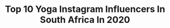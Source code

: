 ---
title: Top 10 Yoga Instagram Influencers In South Africa In 2020
description: >-
  Find top yoga Instagram influencers in South Africa in 2020. Most popular hashtags: #yoga #nature #grateful #capetown.
platform: Instagram
profiles:
  - username: "carishmabasday"
    fullname: >-
      Carishma Basday ~ Actress
    location: "South Africa"
    followers: 18438
    engagement: 405
    commentsToLikes: 0.080650
    id: ck5c05axash890i11gyh86zop
    verified: false
    hashtags: "#salockdown, #stayhomestaysafe, #staysafe, #honortheearth"
  - username: "yogicbynature"
    fullname: >-
      Vera
    location: "South Africa"
    followers: 39878
    engagement: 645
    commentsToLikes: 0.070033
    id: ck55mytq954im0i11bzzn4yvh
    verified: false
    hashtags: "#lover, #dreamchaser, #honoryourself, #shapes"
  - username: "joannabelle_nlv"
    fullname: >-
      💫Joannabelle貝兒💫™
    location: "South Africa"
    followers: 39545
    engagement: 103
    commentsToLikes: 0.020648
    id: ck8t79oaig1r00j7844ue77h6
    verified: false
    hashtags: "#handstandchallenge, #dudukrumah, #joannabellexyoga, #nothingcanstopmedoingwhatiwant"
  - username: "sandy_yilwen"
    fullname: >-
      Sandy Hsieh
    location: "South Africa"
    followers: 4664
    engagement: 1277
    commentsToLikes: 0.055245
    id: ck8t9tl9bpb8l0j78f6hedbn5
    verified: false
    hashtags: "#allwhiteeverything, #happyfriday, #simplelifehappylife, #livefully"
  - username: "meganjoy.m"
    fullname: >-
      Megan Joy McDermott
    location: "South Africa"
    followers: 129879
    engagement: 172
    commentsToLikes: 0.016362
    id: ck13chslh0ev00i19wqscaucp
    verified: false
    hashtags: "#newhair, #crossfit, #bodyweightworkout, #homewod"
  - username: "pashapilates"
    fullname: >-
      Pasha's Pilates 🇿🇦
    location: "South Africa"
    followers: 22079
    engagement: 254
    commentsToLikes: 0.064468
    id: ck6trxxay1pkr0j71e8dr7e73
    verified: false
    hashtags: "#legday, #shoulders, #pilatesmatwork, #postyoga"
  - username: "thehealingroot_"
    fullname: >-
      Maria Praeg • The Healing Root
    location: "South Africa"
    followers: 6151
    engagement: 461
    commentsToLikes: 0.115152
    id: ck0vxn00qzplf0i198tqlamkl
    verified: false
    hashtags: ""
  - username: "kajalbagwandeen"
    fullname: >-
      Kajal Bagwandeen
    location: "South Africa"
    followers: 33548
    engagement: 572
    commentsToLikes: 0.026832
    id: ck5zwx9uf6xtp0i148j6e9kj1
    verified: true
    hashtags: "#entrepreneurship, #redcarpet, #babyontheway, #2020"
  - username: "paulanovotna"
    fullname: >-
      PAULA NOVOTNA | Athlete
    location: "South Africa"
    followers: 88129
    engagement: 280
    commentsToLikes: 0.020101
    id: ck5bvrq34k9t60i11qdn308nk
    verified: true
    hashtags: "#photography, #healthy, #kitesurf, #decimobeachwear"
  - username: "fayros"
    fullname: >-
      F A Y R O S  J A F F E R فیروز
    location: "South Africa"
    followers: 7031
    engagement: 594
    commentsToLikes: 0.173834
    id: ck0vw1zz2rque0i19ygyfjeo7
    verified: false
    hashtags: "#yoga, #white, #dejavu, #skincare"
---